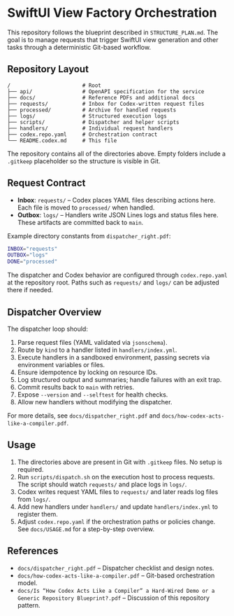 # SwiftUI View Factory Orchestration

This repository follows the blueprint described in `STRUCTURE_PLAN.md`. The goal is to manage requests that trigger SwiftUI view generation and other tasks through a deterministic Git-based workflow.

## Repository Layout

```text
/                       # Root
├── api/                # OpenAPI specification for the service
├── docs/               # Reference PDFs and additional docs
├── requests/           # Inbox for Codex-written request files
├── processed/          # Archive for handled requests
├── logs/               # Structured execution logs
├── scripts/            # Dispatcher and helper scripts
├── handlers/           # Individual request handlers
├── codex.repo.yaml     # Orchestration contract
└── README.codex.md     # This file
```

The repository contains all of the directories above. Empty folders include a
`.gitkeep` placeholder so the structure is visible in Git.

## Request Contract

- **Inbox**: `requests/` – Codex places YAML files describing actions here. Each file is moved to `processed/` when handled.
- **Outbox**: `logs/` – Handlers write JSON Lines logs and status files here. These artifacts are committed back to `main`.

Example directory constants from `dispatcher_right.pdf`:

```bash
INBOX="requests"
OUTBOX="logs"
DONE="processed"
```

The dispatcher and Codex behavior are configured through `codex.repo.yaml` at
the repository root. Paths such as `requests/` and `logs/` can be adjusted
there if needed.

## Dispatcher Overview

The dispatcher loop should:

1. Parse request files (YAML validated via `jsonschema`).
2. Route by `kind` to a handler listed in `handlers/index.yml`.
3. Execute handlers in a sandboxed environment, passing secrets via environment variables or files.
4. Ensure idempotence by locking on resource IDs.
5. Log structured output and summaries; handle failures with an exit trap.
6. Commit results back to `main` with retries.
7. Expose `--version` and `--selftest` for health checks.
8. Allow new handlers without modifying the dispatcher.

For more details, see `docs/dispatcher_right.pdf` and `docs/how-codex-acts-like-a-compiler.pdf`.

## Usage

1. The directories above are present in Git with `.gitkeep` files. No setup is required.
2. Run `scripts/dispatch.sh` on the execution host to process requests. The script should watch `requests/` and place logs in `logs/`.
3. Codex writes request YAML files to `requests/` and later reads log files from `logs/`.
4. Add new handlers under `handlers/` and update `handlers/index.yml` to register them.
5. Adjust `codex.repo.yaml` if the orchestration paths or policies change.
See `docs/USAGE.md` for a step-by-step overview.

## References

- `docs/dispatcher_right.pdf` – Dispatcher checklist and design notes.
- `docs/how-codex-acts-like-a-compiler.pdf` – Git-based orchestration model.
- `docs/Is “How Codex Acts Like a Compiler” a Hard-Wired Demo or a Generic Repository Blueprint?.pdf` – Discussion of this repository pattern.
